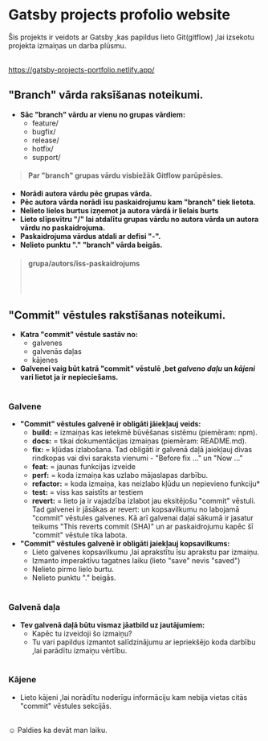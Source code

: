 # Gatsby projects profolio website

Šis projekts ir veidots ar Gatsby ,kas papildus lieto Git(gitflow) ,lai izsekotu projekta izmaiņas un darba plūsmu.
<br></br>

https://gatsby-projects-portfolio.netlify.app/

## "Branch" vārda raksīšanas noteikumi.

- **Sāc "branch" vārdu ar vienu no grupas vārdiem:**
  - feature/
  - bugfix/
  - release/
  - hotfix/
  - support/

> #### Par "branch" grupas vārdu visbiežāk Gitflow parūpēsies.

- **Norādi autora vārdu pēc grupas vārda.**
- **Pēc autora vārda norādi īsu paskaidrojumu kam "branch" tiek lietota.**
- **Nelieto lielos burtus izņemot ja autora vārdā ir lielais burts**
- **Lieto slīpsvītru "/" lai atdalītu grupas vārdu no autora vārda un autora vārdu no paskaidrojuma.**
- **Paskaidrojuma vārdus atdali ar defisi "-".**
- **Nelieto punktu "." "branch" vārda beigās.**

> #### grupa/autors/īss-paskaidrojums
>
> <br></br>

## "Commit" vēstules rakstīšanas noteikumi.

- **Katra "commit" vēstule sastāv no:**
  - galvenes
  - galvenās daļas
  - kājenes
- **Galvenei vaig būt katrā "commit" vēstulē ,bet _galveno daļu_ un _kājeni_ vari lietot ja ir nepieciešams.**
  <br></br>

### Galvene

- **"Commit" vēstules galvenē ir obligāti jāiekļauj veids:**
  - **build:** = izmaiņas kas ietekmē būvēšanas sistēmu (piemēram: npm).
  - **docs:** = tikai dokumentācijas izmaiņas (piemēram: README.md).
  - **fix:** = kļūdas izlabošana. Tad obligāti ir galvenā daļā jaiekļauj divas rindkopas vai divi saraksta vienumi - "Before fix ..." un "Now ..."
  - **feat:** = jaunas funkcijas izveide
  - **perf:** = koda izmaiņa kas uzlabo mājaslapas darbību.
  - **refactor:** = koda izmaiņa, kas neizlabo kļūdu un nepievieno funkciju\*
  - **test:** = viss kas saistīts ar testiem
  - **revert:** = lieto ja ir vajadzība izlabot jau eksitējošu "commit" vēstuli. Tad galvenei ir jāsākas ar revert: un kopsavilkumu no labojamā "commit" vēstules galvenes. Kā arī galvenai daļai sākumā ir jasatur teikums "This reverts commit (SHA)" un ar paskaidrojumu kapēc šī "commit" vēstule tika labota.
- **"Commit" vēstules galvenē ir obligāti jaiekļauj kopsavilkums:**
  - Lieto galvenes kopsavilkumu ,lai aprakstītu īsu aprakstu par izmaiņu.
  - Izmanto imperaktīvu tagatnes laiku (lieto "save" nevis "saved")
  - Nelieto pirmo lielo burtu.
  - Nelieto punktu "." beigās.
    <br></br>

### Galvenā daļa

- **Tev galvenā daļā būtu vismaz jāatbild uz jautājumiem:**
  - Kapēc tu izveidoji šo izmaiņu?
  - Tu vari papildus izmantot salīdzinājumu ar iepriekšējo koda darbību ,lai parādītu izmaiņu vērtību.
    <br></br>

### Kājene

- Lieto kājeni ,lai norādītu noderīgu informāciju kam nebija vietas citās "commit" vēstules sekcijās.
  <br></br>

:relaxed: Paldies ka devāt man laiku.
